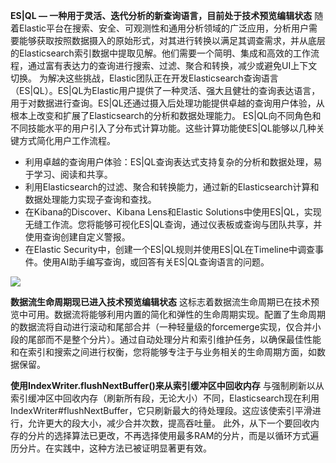 **ES|QL — 一种用于灵活、迭代分析的新查询语言，目前处于技术预览编辑状态**
随着Elastic平台在搜索、安全、可观测性和通用分析领域的广泛应用，分析用户需要能够获取按照数据摄入的原始形式，对其进行转换以满足其调查需求，并从底层的Elasticsearch索引数据中提取见解。他们需要一个简明、集成和高效的工作流程，通过富有表达力的查询进行搜索、过滤、聚合和转换，减少或避免UI上下文切换。
为解决这些挑战，Elastic团队正在开发Elasticsearch查询语言（ES|QL）。ES|QL为Elastic用户提供了一种灵活、强大且健壮的查询表达语言，用于对数据进行查询。ES|QL还通过摄入后处理功能提供卓越的查询用户体验，从根本上改变和扩展了Elasticsearch的分析和数据处理能力。
ES|QL向不同角色和不同技能水平的用户引入了分布式计算功能。这些计算功能使ES|QL能够以几种关键方式简化用户工作流程。
- 利用卓越的查询用户体验：ES|QL查询表达式支持复杂的分析和数据处理，易于学习、阅读和共享。
- 利用Elasticsearch的过滤、聚合和转换能力，通过新的Elasticsearch计算和数据处理能力实现子查询和查找。
- 在Kibana的Discover、Kibana Lens和Elastic Solutions中使用ES|QL，实现无缝工作流。您将能够可视化ES|QL查询，通过仪表板或查询与团队共享，并使用查询创建自定义警报。
- 在Elastic Security中，创建一个ES|QL规则并使用ES|QL在Timeline中调查事件。使用AI助手编写查询，或回答有关ES|QL查询语言的问题。

![](https://cdn.nlark.com/yuque/0/2023/webp/180554/1701242733562-dbe2b15a-1fb9-44e8-b9b5-47b566847beb.webp#averageHue=%23fafbf7&clientId=ua68fa749-bbd8-4&from=paste&id=u3ea15e70&originHeight=770&originWidth=1200&originalType=url&ratio=1&rotation=0&showTitle=false&status=done&style=none&taskId=u2561ddec-702b-4f9b-831f-5b37f67f593&title=)

**数据流生命周期现已进入技术预览编辑状态**
这标志着数据流生命周期已在技术预览中可用。数据流将能够利用内置的简化和弹性的生命周期实现。配置了生命周期的数据流将自动进行滚动和尾部合并（一种轻量级的forcemerge实现，仅合并小段的尾部而不是整个分片）。通过自动处理分片和索引维护任务，以确保最佳性能和在索引和搜索之间进行权衡，您将能够专注于与业务相关的生命周期方面，如数据保留。

**使用IndexWriter.flushNextBuffer()来从索引缓冲区中回收内存**
与强制刷新以从索引缓冲区中回收内存（刷新所有段，无论大小）不同，Elasticsearch现在利用IndexWriter#flushNextBuffer，它只刷新最大的待处理段。这应该使索引平滑进行，允许更大的段大小，减少合并次数，提高吞吐量。
此外，从下一个要回收内存的分片的选择算法已更改，不再选择使用最多RAM的分片，而是以循环方式遍历分片。在实践中，这种方法已被证明显著更有效。
